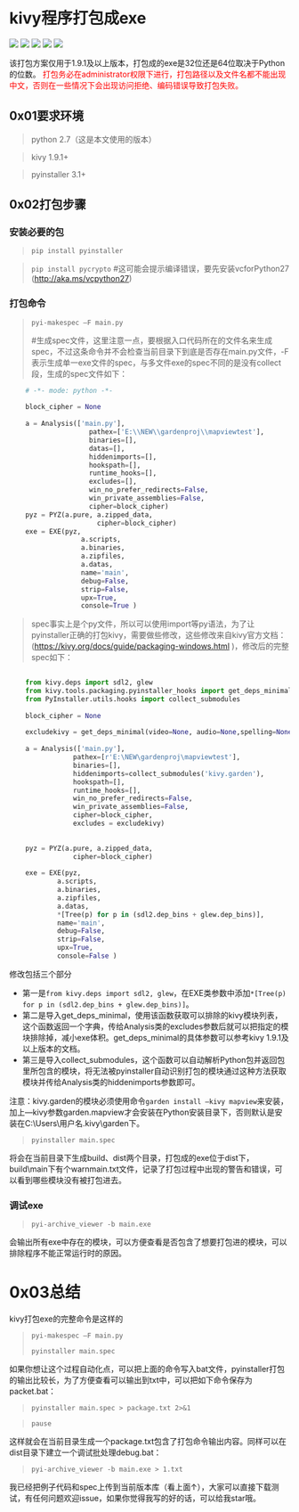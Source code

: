 
kivy程序打包成exe
===

![](https://img.shields.io/travis/rust-lang/rust.svg) ![](https://img.shields.io/badge/python-2.7-brightgreen.svg) ![](https://img.shields.io/badge/kivy-1.9.1%2B-brightgreen.svg) ![](https://img.shields.io/badge/pyinstaller-3.1%2B-brightgreen.svg) ![](https://img.shields.io/badge/powered%20by-海森堡测不准面包-brightgreen.svg)

该打包方案仅用于1.9.1及以上版本，打包成的exe是32位还是64位取决于Python的位数。
<font color=red>打包务必在administrator权限下进行，打包路径以及文件名都不能出现中文，否则在一些情况下会出现访问拒绝、编码错误导致打包失败。</font>


## 0x01要求环境

>python 2.7（这是本文使用的版本）

>kivy 1.9.1+

>pyinstaller 3.1+



## 0x02打包步骤

### 安装必要的包


>```pip install pyinstaller```

>```pip install pycrypto```		#这可能会提示编译错误，要先安装vcforPython27 (<http://aka.ms/vcpython27>)


### 打包命令

>```pyi-makespec –F main.py```	
>
>\#生成spec文件，这里注意一点，要根据入口代码所在的文件名来生成spec，不过这条命令并不会检查当前目录下到底是否存在main.py文件，-F表示生成单一exe文件的spec，与多文件exe的spec不同的是没有collect段，生成的spec文件如下：

```python
    # -*- mode: python -*-
    
    block_cipher = None
    
    a = Analysis(['main.py'],
                	pathex=['E:\\NEW\\gardenproj\\mapviewtest'],
                	binaries=[],
                	datas=[],
                	hiddenimports=[],
                	hookspath=[],
                	runtime_hooks=[],
                	excludes=[],
                	win_no_prefer_redirects=False,
                	win_private_assemblies=False,
                	cipher=block_cipher)
    pyz = PYZ(a.pure, a.zipped_data,
    	              cipher=block_cipher)
    exe = EXE(pyz,
                  a.scripts,
                  a.binaries,
                  a.zipfiles,
                  a.datas,
                  name='main',
                  debug=False,
                  strip=False,
                  upx=True,
                  console=True )
```
>spec事实上是个py文件，所以可以使用import等py语法，为了让pyinstaller正确的打包kivy，需要做些修改，这些修改来自kivy官方文档：(<https://kivy.org/docs/guide/packaging-windows.html> )，修改后的完整spec如下：

```python
     
    from kivy.deps import sdl2, glew
    from kivy.tools.packaging.pyinstaller_hooks import get_deps_minimal,hookspath
    from PyInstaller.utils.hooks import collect_submodules
    
    block_cipher = None
    
    excludekivy = get_deps_minimal(video=None, audio=None,spelling=None,camera=None)['excludes']
    
    a = Analysis(['main.py'],
                pathex=[r'E:\NEW\gardenproj\mapviewtest'],
                binaries=[],
                hiddenimports=collect_submodules('kivy.garden'),
                hookspath=[],
                runtime_hooks=[],
                win_no_prefer_redirects=False,
                win_private_assemblies=False,
                cipher=block_cipher,
                excludes = excludekivy)
    
     
    pyz = PYZ(a.pure, a.zipped_data,
                cipher=block_cipher)
     
    exe = EXE(pyz,
            a.scripts,
            a.binaries,
            a.zipfiles,
            a.datas,
            *[Tree(p) for p in (sdl2.dep_bins + glew.dep_bins)],
            name='main',
            debug=False,
            strip=False,
            upx=True,
            console=False )
```
修改包括三个部分

- 第一是`from kivy.deps import sdl2, glew`，在EXE类参数中添加`*[Tree(p) for p in (sdl2.dep_bins + glew.dep_bins)]`。
- 第二是导入get_deps_minimal，使用该函数获取可以排除的kivy模块列表，这个函数返回一个字典，传给Analysis类的excludes参数后就可以把指定的模块排除掉，减小exe体积。get_deps_minimal的具体参数可以参考kivy 1.9.1及以上版本的文档。
- 第三是导入collect_submodules，这个函数可以自动解析Python包并返回包里所包含的模块，将无法被pyinstaller自动识别打包的模块通过这种方法获取模块并传给Analysis类的hiddenimports参数即可。

注意：kivy.garden的模块必须使用命令`garden install –kivy mapview`来安装，加上—kivy参数garden.mapview才会安装在Python安装目录下，否则默认是安装在C:\Users\用户名\.kivy\garden下。

>```pyinstaller main.spec```

将会在当前目录下生成build、dist两个目录，打包成的exe位于dist下，build\main下有个warnmain.txt文件，记录了打包过程中出现的警告和错误，可以看到哪些模块没有被打包进去。


### 调试exe

>```pyi-archive_viewer -b main.exe```

会输出所有exe中存在的模块，可以方便查看是否包含了想要打包进的模块，可以排除程序不能正常运行时的原因。


# 0x03总结
kivy打包exe的完整命令是这样的

>```pyi-makespec –F main.py```
>
>```pyinstaller main.spec```

如果你想让这个过程自动化点，可以把上面的命令写入bat文件，pyinstaller打包的输出比较长，为了方便查看可以输出到txt中，可以把如下命令保存为packet.bat：

>```pyinstaller main.spec > package.txt 2>&1```

>```pause```

这样就会在当前目录生成一个package.txt包含了打包命令输出内容。同样可以在dist目录下建立一个调试批处理debug.bat：

>```pyi-archive_viewer -b main.exe > 1.txt```


我已经把例子代码和spec上传到当前版本库（看上面↑），大家可以直接下载测试，有任何问题欢迎issue，如果你觉得我写的好的话，可以给我star哦。
